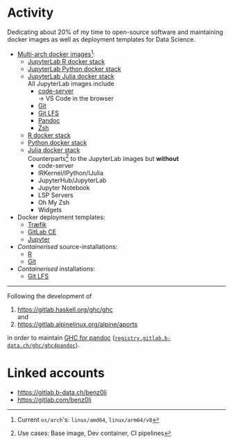 # Activity

Dedicating about 20% of my time to open-source software and maintaining docker
images as well as deployment templates for Data Science.

*  [Multi-arch docker images](https://gitlab.b-data.ch/explore?sort=latest_activity_desc&name=Multi-arch%20Docker%20Image&sort=latest_activity_desc)[^1]:
    *  [JupyterLab R docker stack](https://github.com/b-data/jupyterlab-r-docker-stack)
    *  [JupyterLab Python docker stack](https://github.com/b-data/jupyterlab-python-docker-stack)
    *  [JupyterLab Julia docker stack](https://github.com/b-data/jupyterlab-julia-docker-stack)  
       All JupyterLab images include
        *  [code-server](https://github.com/cdr/code-server)  
            → VS Code in the browser
        *  [Git](https://git-scm.com)
        *  [Git LFS](https://git-lfs.github.com)
        *  [Pandoc](https://pandoc.org)
        *  [Zsh](http://zsh.sourceforge.net)
    *  [R docker stack](https://github.com/b-data/r-docker-stack)
    *  [Python docker stack](https://github.com/b-data/python-docker-stack)
    *  [Julia docker stack](https://github.com/b-data/julia-docker-stack)  
       Counterparts[^2] to the JupyterLab images but **without**
        *  code-server
        *  IRKernel/IPython/IJulia
        *  JupyterHub/JupyterLab
        *  Jupyter Notebook
        *  LSP Servers
        *  Oh My Zsh
        *  Widgets
*  Docker deployment templates:
    *  [Træfik](https://github.com/b-data/docker-deployment-traefik)
    *  [GitLab CE](https://github.com/b-data/docker-deployment-gitlab-ce)
    *  [Jupyter](https://github.com/b-data/docker-deployment-jupyter)
*  _Containerised_ source-installations:
    *  [R](https://github.com/b-data/rsi)
    *  [Git](https://github.com/b-data/gsi)
*  _Containerised_ installations:
    *  [Git LFS](https://github.com/b-data/glfsi)

---

Following the development of

1.  https://gitlab.haskell.org/ghc/ghc  
    and
1.  https://gitlab.alpinelinux.org/alpine/aports

in order to maintain [GHC for pandoc](https://github.com/benz0li/ghc4pandoc)
([`registry.gitlab.b-data.ch/ghc/ghc4pandoc`](https://gitlab.b-data.ch/ghc/ghc4pandoc/container_registry)).

# Linked accounts

*  https://gitlab.b-data.ch/benz0li
*  https://gitlab.com/benz0li

[^1]: Current `os/arch`'s: `linux/amd64`, `linux/arm64/v8`  
[^2]: Use cases: Base image, Dev container, CI pipelines

